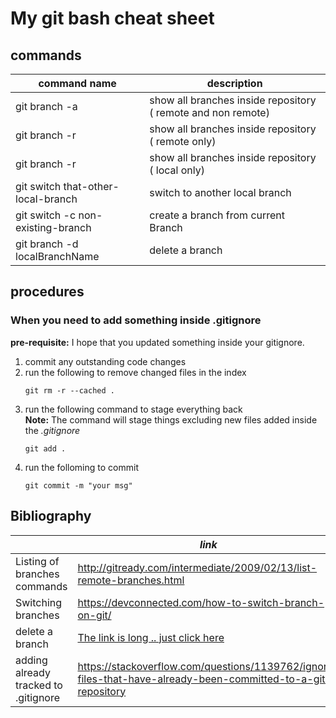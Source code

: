 # My git bash cheat sheet

 

## commands
|command name | description |
|--|--|
| git branch -a | show all branches inside repository ( remote and non remote)|
| git branch -r | show all branches inside repository ( remote only)|
| git branch -r | show all branches inside repository ( local only)|
| git switch that-other-local-branch| switch to another local branch|
|git switch -c non-existing-branch | create a branch from current Branch|
| git branch -d localBranchName | delete a branch|

## procedures 

### When you need to add something inside .gitignore
**pre-requisite:** I hope that you updated something inside your gitignore. 

1. commit any outstanding code changes
2. run the following to remove changed files in the index 
   ``` 
   git rm -r --cached .
3. run the following command to stage everything back </br>
   **Note:** The command will stage things excluding new files added inside the *.gitignore*  
   ``` 
   git add .
4. run the  folloming to commit
   ```
   git commit -m "your msg"

## Bibliography 
||_link_|
|--|--|
| Listing of branches commands |http://gitready.com/intermediate/2009/02/13/list-remote-branches.html|
| Switching branches|https://devconnected.com/how-to-switch-branch-on-git/|
| delete a branch | [The link is long .. just click here](https://www.freecodecamp.org/news/how-to-delete-a-git-branch-both-locally-and-remotely/#:~:text=Deleting%20a%20branch%20LOCALLY&text=Delete%20a%20branch%20with%20git%20branch%20%2Dd%20.&text=The%20%2Dd%20option%20will%20delete,branch%20is%20now%20deleted%20locally.)|
| adding already tracked to .gitignore | https://stackoverflow.com/questions/1139762/ignore-files-that-have-already-been-committed-to-a-git-repository|
